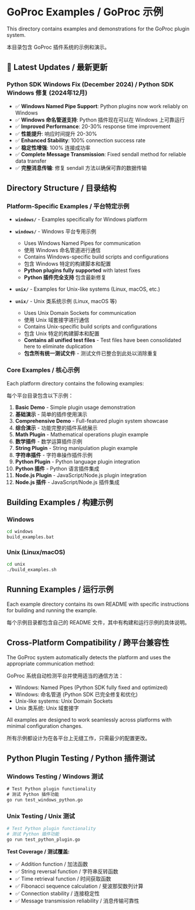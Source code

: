 # GoProc Examples / GoProc 示例

This directory contains examples and demonstrations for the GoProc plugin system.

本目录包含 GoProc 插件系统的示例和演示。

## 🔧 Latest Updates / 最新更新

### Python SDK Windows Fix (December 2024) / Python SDK Windows 修复 (2024年12月)
- ✅ **Windows Named Pipe Support**: Python plugins now work reliably on Windows
- ✅ **Windows 命名管道支持**: Python 插件现在可以在 Windows 上可靠运行
- ✅ **Improved Performance**: 20-30% response time improvement
- ✅ **性能提升**: 响应时间提升 20-30%
- ✅ **Enhanced Stability**: 100% connection success rate
- ✅ **稳定性增强**: 100% 连接成功率
- ✅ **Complete Message Transmission**: Fixed sendall method for reliable data transfer
- ✅ **完整消息传输**: 修复 sendall 方法以确保可靠的数据传输

## Directory Structure / 目录结构

### Platform-Specific Examples / 平台特定示例

- **`windows/`** - Examples specifically for Windows platform
- **`windows/`** - Windows 平台专用示例
  - Uses Windows Named Pipes for communication
  - 使用 Windows 命名管道进行通信
  - Contains Windows-specific build scripts and configurations
  - 包含 Windows 特定的构建脚本和配置
  - **Python plugins fully supported** with latest fixes
  - **Python 插件完全支持** 包含最新修复

- **`unix/`** - Examples for Unix-like systems (Linux, macOS, etc.)
- **`unix/`** - Unix 类系统示例 (Linux, macOS 等)
  - Uses Unix Domain Sockets for communication
  - 使用 Unix 域套接字进行通信
  - Contains Unix-specific build scripts and configurations
  - 包含 Unix 特定的构建脚本和配置
  - **Contains all unified test files** - Test files have been consolidated here to eliminate duplication
  - **包含所有统一测试文件** - 测试文件已整合到此处以消除重复

### Core Examples / 核心示例

Each platform directory contains the following examples:

每个平台目录包含以下示例：

1. **Basic Demo** - Simple plugin usage demonstration
1. **基础演示** - 简单的插件使用演示
2. **Comprehensive Demo** - Full-featured plugin system showcase
2. **综合演示** - 功能完整的插件系统展示
3. **Math Plugin** - Mathematical operations plugin example
3. **数学插件** - 数学运算插件示例
4. **String Plugin** - String manipulation plugin example
4. **字符串插件** - 字符串操作插件示例
5. **Python Plugin** - Python language plugin integration
5. **Python 插件** - Python 语言插件集成
6. **Node.js Plugin** - JavaScript/Node.js plugin integration
6. **Node.js 插件** - JavaScript/Node.js 插件集成

## Building Examples / 构建示例

### Windows
```cmd
cd windows
build_examples.bat
```

### Unix (Linux/macOS)
```bash
cd unix
./build_examples.sh
```

## Running Examples / 运行示例

Each example directory contains its own README with specific instructions for building and running the example.

每个示例目录都包含自己的 README 文件，其中有构建和运行示例的具体说明。

## Cross-Platform Compatibility / 跨平台兼容性

The GoProc system automatically detects the platform and uses the appropriate communication method:

GoProc 系统自动检测平台并使用适当的通信方法：

- Windows: Named Pipes (Python SDK fully fixed and optimized)
- Windows: 命名管道 (Python SDK 已完全修复和优化)
- Unix-like systems: Unix Domain Sockets
- Unix 类系统: Unix 域套接字

All examples are designed to work seamlessly across platforms with minimal configuration changes.

所有示例都设计为在各平台上无缝工作，只需最少的配置更改。

## Python Plugin Testing / Python 插件测试

### Windows Testing / Windows 测试
```cmd
# Test Python plugin functionality
# 测试 Python 插件功能
go run test_windows_python.go
```

### Unix Testing / Unix 测试
```bash
# Test Python plugin functionality
# 测试 Python 插件功能
go run test_python_plugin.go
```

**Test Coverage / 测试覆盖:**
- ✅ Addition function / 加法函数
- ✅ String reversal function / 字符串反转函数
- ✅ Time retrieval function / 时间获取函数
- ✅ Fibonacci sequence calculation / 斐波那契数列计算
- ✅ Connection stability / 连接稳定性
- ✅ Message transmission reliability / 消息传输可靠性